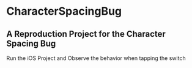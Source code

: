 # CharacterSpacingBug
## A Reproduction Project for the Character Spacing Bug

Run the iOS Project and Observe the behavior when tapping the switch
